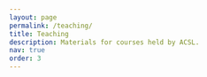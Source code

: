 ```yaml
---
layout: page
permalink: /teaching/
title: Teaching
description: Materials for courses held by ACSL.
nav: true
order: 3
---
```


